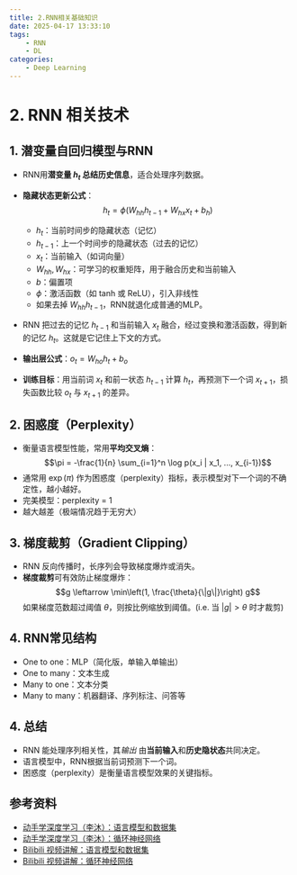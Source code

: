 ```yaml
---
title: 2.RNN相关基础知识
date: 2025-04-17 13:33:10
tags:
    - RNN
    - DL
categories:
    - Deep Learning
---
```

# 2. RNN 相关技术

## 1. 潜变量自回归模型与RNN

- RNN用**潜变量 $h_t$ 总结历史信息**，适合处理序列数据。
- **隐藏状态更新公式**：
	$$h_t = \phi(W_{hh} h_{t-1} + W_{hx} x_t + b_h)$$
	- $h_t$：当前时间步的隐藏状态（记忆）  
	- $h_{t-1}$：上一个时间步的隐藏状态（过去的记忆）  
	- $x_t$：当前输入（如词向量）  
	- $W_{hh}, W_{hx}$：可学习的权重矩阵，用于融合历史和当前输入  
	- $b$：偏置项  
	- $\phi$：激活函数（如 tanh 或 ReLU），引入非线性
	- 如果去掉 $W_{hh} h_{t-1}$，RNN就退化成普通的MLP。

- RNN 把过去的记忆 $h_{t-1}$ 和当前输入 $x_t$ 融合，经过变换和激活函数，得到新的记忆 $h_t$。这就是它记住上下文的方式。
		
- **输出层公式**：$o_t = W_{ho} h_t + b_o$
- **训练目标**：用当前词 $x_t$ 和前一状态 $h_{t-1}$ 计算 $h_t$，再预测下一个词 $x_{t+1}$，损失函数比较 $o_t$ 与 $x_{t+1}$ 的差异。
    
## 2. 困惑度（Perplexity）

- 衡量语言模型性能，常用**平均交叉熵**：
$$\pi = -\frac{1}{n} \sum_{i=1}^n \log p(x_i | x_1, ..., x_{i-1})$$
- 通常用 $\exp(\pi)$ 作为困惑度（perplexity）指标，表示模型对下一个词的不确定性，越小越好。
- 完美模型：perplexity = 1
- 越大越差（极端情况趋于无穷大）
        
## 3. 梯度裁剪（Gradient Clipping）

- RNN 反向传播时，长序列会导致梯度爆炸或消失。
- **梯度裁剪**可有效防止梯度爆炸：
$$g \leftarrow \min\left(1, \frac{\theta}{\|g\|}\right) g$$
如果梯度范数超过阈值 $\theta$，则按比例缩放到阈值。(i.e. 当 $|g| > \theta$ 时才裁剪)
    
## 4. RNN常见结构

- One to one：MLP（简化版，单输入单输出）
- One to many：文本生成
- Many to one：文本分类
- Many to many：机器翻译、序列标注、问答等

## 4. 总结

- RNN 能处理序列相关性，其*输出* 由**当前输入**和**历史隐状态**共同决定。
- 语言模型中，RNN根据当前词预测下一个词。
- 困惑度（perplexity）是衡量语言模型效果的关键指标。

## 参考资料
- [动手学深度学习（李沐）：语言模型和数据集](https://zh.d2l.ai/chapter_recurrent-neural-networks/language-models-and-dataset.html)
- [动手学深度学习（李沐）：循环神经网络](https://zh.d2l.ai/chapter_recurrent-neural-networks/rnn.html)
- [Bilibili 视频讲解：语言模型和数据集](https://www.bilibili.com/video/BV1ZX4y1F7K3/)
- [Bilibili 视频讲解：循环神经网络](https://www.bilibili.com/video/BV1D64y1z7CA/)